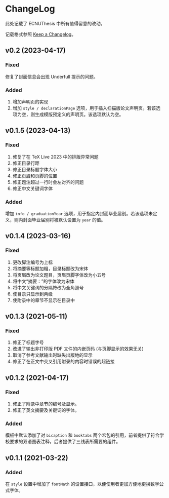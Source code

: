 # ChangeLog

此处记载了 ECNUThesis 中所有值得留意的改动。

记载格式参照 [Keep a Changelog](https://keepachangelog.com/en/1.0.0/)。

## v0.2 (2023-04-17)

### Fixed

修复了封面信息会出现 Underfull 提示的问题。

### Added

1. 增加声明页的实现
2. 增加 `style / declarationPage` 选项，用于插入扫描版论文声明页。若该选项为空，则生成模版预定义的声明页。该选项默认为空。

## v0.1.5 (2023-04-13)

### Fixed

1. 修复了在 TeX Live 2023 中的排版异常问题
2. 修正目录行距
3. 修正目录标题字体大小
4. 修正页眉和页脚的位置
5. 修正题注超过一行时会左对齐的问题
6. 修正中文关键词字体

### Added

增加 `info / graduationYear` 选项，用于指定内封面毕业届别。若该选项未定义，则内封面毕业届别将被默认设置为 `year` 的值。

## v0.1.4 (2023-03-16)

### Fixed

1. 更改脚注编号为上标
2. 将摘要等标题加粗，目录标题改为宋体
3. 将页眉改为论文题目，页眉页脚字体改为小五号
4. 将中文“摘要：”的字体改为宋体
5. 将中文关键词的分隔符改为全角逗号
6. 使目录只显示到两级
7. 使附录中的章节不显示在目录中

## v0.1.3 (2021-05-11)

### Fixed

1. 修正了标题字号
2. 改进了输出非打印版 PDF 文件的内嵌页码 (与页脚显示的效果无关)
3. 取消了参考文献输出时缺失出版地的显示
4. 修正了在正文中交叉引用附录的内容时错误的超链接

## v0.1.2 (2021-04-17)

### Fixed

1. 修正了附录中章节的编号及显示。
2. 修正了英文摘要及关键词的字体。

### Added

模板中默认添加了对 `bicaption` 和 `booktabs` 两个宏包的引用，前者提供了符合学校要求的双语图表注释，后者提供了三线表所需要的组件。


## v0.1.1 (2021-03-22)

### Added

在 `style` 设置中增加了 `fontMath` 的设置接口，以便使用者更加方便地更换数学公式字体。